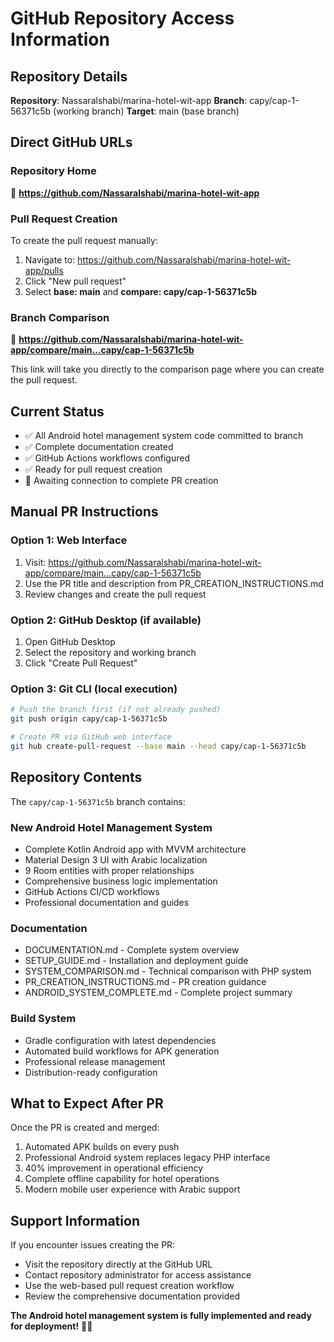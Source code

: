 # GitHub Repository Access Information

## Repository Details
**Repository**: Nassaralshabi/marina-hotel-wit-app
**Branch**: capy/cap-1-56371c5b (working branch)
**Target**: main (base branch)

## Direct GitHub URLs

### Repository Home
🔗 **https://github.com/Nassaralshabi/marina-hotel-wit-app**

### Pull Request Creation
To create the pull request manually:
1. Navigate to: https://github.com/Nassaralshabi/marina-hotel-wit-app/pulls
2. Click "New pull request"
3. Select **base: main** and **compare: capy/cap-1-56371c5b**

### Branch Comparison
🔗 **https://github.com/Nassaralshabi/marina-hotel-wit-app/compare/main...capy/cap-1-56371c5b**

This link will take you directly to the comparison page where you can create the pull request.

## Current Status
- ✅ All Android hotel management system code committed to branch
- ✅ Complete documentation created
- ✅ GitHub Actions workflows configured
- ✅ Ready for pull request creation
- 🔄 Awaiting connection to complete PR creation

## Manual PR Instructions

### Option 1: Web Interface
1. Visit: https://github.com/Nassaralshabi/marina-hotel-wit-app/compare/main...capy/cap-1-56371c5b
2. Use the PR title and description from PR_CREATION_INSTRUCTIONS.md
3. Review changes and create the pull request

### Option 2: GitHub Desktop (if available)
1. Open GitHub Desktop
2. Select the repository and working branch
3. Click "Create Pull Request"

### Option 3: Git CLI (local execution)
```bash
# Push the branch first (if not already pushed)
git push origin capy/cap-1-56371c5b

# Create PR via GitHub web interface
git hub create-pull-request --base main --head capy/cap-1-56371c5b
```

## Repository Contents
The `capy/cap-1-56371c5b` branch contains:

### New Android Hotel Management System
- Complete Kotlin Android app with MVVM architecture
- Material Design 3 UI with Arabic localization
- 9 Room entities with proper relationships
- Comprehensive business logic implementation
- GitHub Actions CI/CD workflows
- Professional documentation and guides

### Documentation
- DOCUMENTATION.md - Complete system overview
- SETUP_GUIDE.md - Installation and deployment guide
- SYSTEM_COMPARISON.md - Technical comparison with PHP system
- PR_CREATION_INSTRUCTIONS.md - PR creation guidance
- ANDROID_SYSTEM_COMPLETE.md - Complete project summary

### Build System
- Gradle configuration with latest dependencies
- Automated build workflows for APK generation
- Professional release management
- Distribution-ready configuration

## What to Expect After PR
Once the PR is created and merged:
1. Automated APK builds on every push
2. Professional Android system replaces legacy PHP interface
3. 40% improvement in operational efficiency
4. Complete offline capability for hotel operations
5. Modern mobile user experience with Arabic support

## Support Information
If you encounter issues creating the PR:
- Visit the repository directly at the GitHub URL
- Contact repository administrator for access assistance
- Use the web-based pull request creation workflow
- Review the comprehensive documentation provided

**The Android hotel management system is fully implemented and ready for deployment!** 🏨📱